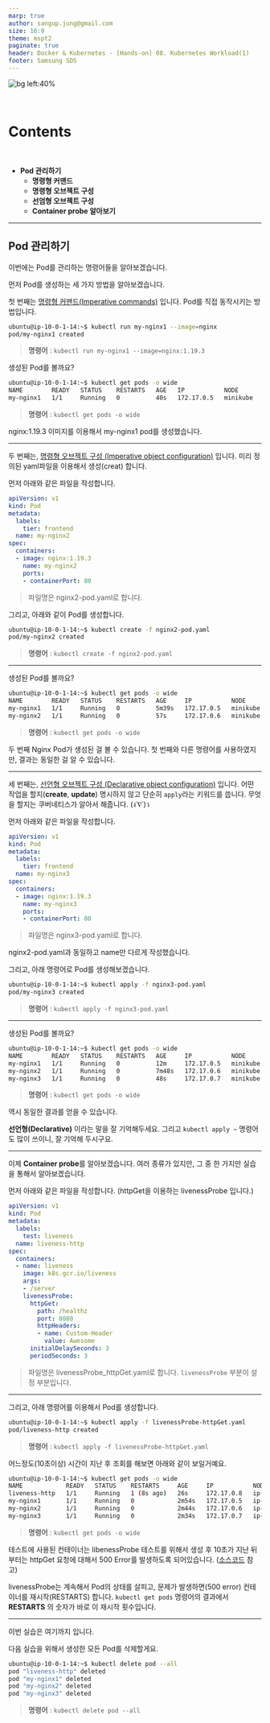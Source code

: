 ```yaml
---
marp: true
author: sangup.jung@gmail.com
size: 16:9
theme: mspt2
paginate: true
header: Docker & Kubernetes - [Hands-on] 08. Kubernetes Workload(1)
footer: Samsung SDS
---
```


![bg left:40%](img/hands_on.png)

<br>

# Contents

<br>

- **Pod 관리하기**
  - **명령형 커맨드**
  - **명령형 오브젝트 구성**
  - **선엄형 오브젝트 구성**
  - **Container probe 알아보기**

---

## Pod 관리하기

이번에는 Pod를 관리하는 명령어들을 알아보겠습니다.

먼저 Pod를 생성하는 세 가지 방법을 알아보겠습니다.

첫 번째는 [명령형 커맨드(Imperative commands)](https://kubernetes.io/ko/docs/concepts/overview/working-with-objects/object-management/#%EB%AA%85%EB%A0%B9%ED%98%95-%EC%BB%A4%EB%A7%A8%EB%93%9C) 입니다.
Pod를 직접 동작시키는 방법입니다.

```bash
ubuntu@ip-10-0-1-14:~$ kubectl run my-nginx1 --image=nginx
pod/my-nginx1 created
```
> **명령어** : `kubectl run my-nginx1 --image=nginx:1.19.3`

생성된 Pod를 볼까요?
```bash
ubuntu@ip-10-0-1-14:~$ kubectl get pods -o wide
NAME        READY   STATUS    RESTARTS   AGE   IP           NODE       NOMINATED NODE   READINESS GATES
my-nginx1   1/1     Running   0          40s   172.17.0.5   minikube   <none>           <none>
```
> **명령어** : `kubectl get pods -o wide`

nginx:1.19.3 이미지를 이용해서 my-nginx1 pod를 생성했습니다.

---

두 번째는, [명령형 오브젝트 구성 (Imperative object configuration)](https://kubernetes.io/ko/docs/concepts/overview/working-with-objects/object-management/#%EB%AA%85%EB%A0%B9%ED%98%95-%EC%98%A4%EB%B8%8C%EC%A0%9D%ED%8A%B8-%EA%B5%AC%EC%84%B1) 입니다.
미리 정의된 yaml파일을 이용해서 생성(creat) 합니다.

먼저 아래와 같은 파일을 작성합니다.

```yaml
apiVersion: v1
kind: Pod
metadata:
  labels:
    tier: frontend
  name: my-nginx2
spec:
  containers:
  - image: nginx:1.19.3
    name: my-nginx2
    ports:
    - containerPort: 80
```
> 파일명은 nginx2-pod.yaml로 합니다.

그리고, 아래와 같이 Pod를 생성합니다.
```bash
ubuntu@ip-10-0-1-14:~$ kubectl create -f nginx2-pod.yaml
pod/my-nginx2 created
```
> **명령어** : `kubectl create -f nginx2-pod.yaml`

---

생성된 Pod를 볼까요?

```bash
ubuntu@ip-10-0-1-14:~$ kubectl get pods -o wide
NAME        READY   STATUS    RESTARTS   AGE     IP           NODE       NOMINATED NODE   READINESS GATES
my-nginx1   1/1     Running   0          5m39s   172.17.0.5   minikube   <none>           <none>
my-nginx2   1/1     Running   0          57s     172.17.0.6   minikube   <none>           <none>
```
> **명령어** : `kubectl get pods -o wide`

두 번째 Nginx Pod가 생성된 걸 볼 수 있습니다.
첫 번째와 다른 명령어를 사용하였지만, 결과는 동일한 걸 알 수 있습니다.

---

세 번째는, [선언형 오브젝트 구성 (Declarative object configuration)](https://kubernetes.io/ko/docs/concepts/overview/working-with-objects/object-management/#%EB%AA%85%EB%A0%B9%ED%98%95-%EC%98%A4%EB%B8%8C%EC%A0%9D%ED%8A%B8-%EA%B5%AC%EC%84%B1) 입니다.
어떤 작업을 할지(**create**, **update**) 명시하지 않고 단순히 `apply`라는 키워드를 씁니다.
무엇을 할지는 쿠버네티스가 알아서 해줍니다. (ง˙∇˙)ว

먼저 아래와 같은 파일을 작성합니다.

```yaml
apiVersion: v1
kind: Pod
metadata:
  labels:
    tier: frontend
  name: my-nginx3
spec:
  containers:
  - image: nginx:1.19.3
    name: my-nginx3
    ports:
    - containerPort: 80
```
> 파일명은 nginx3-pod.yaml로 합니다.

nginx2-pod.yaml과 동일하고 name만 다르게 작성했습니다.

그리고, 아래 명령어로 Pod를 생성해보겠습니다.
```bash
ubuntu@ip-10-0-1-14:~$ kubectl apply -f nginx3-pod.yaml
pod/my-nginx3 created
```
> **명령어** : `kubectl apply -f nginx3-pod.yaml`

---

생성된 Pod를 볼까요?

```bash
ubuntu@ip-10-0-1-14:~$ kubectl get pods -o wide
NAME        READY   STATUS    RESTARTS   AGE     IP           NODE       NOMINATED NODE   READINESS GATES
my-nginx1   1/1     Running   0          12m     172.17.0.5   minikube   <none>           <none>
my-nginx2   1/1     Running   0          7m48s   172.17.0.6   minikube   <none>           <none>
my-nginx3   1/1     Running   0          48s     172.17.0.7   minikube   <none>           <none>
```
> **명령어** : `kubectl get pods -o wide`

역시 동일한 결과를 얻을 수 있습니다.

**선언형(Declarative)** 이라는 말을 잘 기억해두세요.
그리고 `kubectl apply ~` 명령어도 많이 쓰이니, 잘 기억해 두시구요.



---

이제 **Container probe**를 알아보겠습니다.
여러 종류가 있지만, 그 중 한 가지만 실습을 통해서 알아보겠습니다.

먼저 아래와 같은 파일을 작성합니다. (httpGet을 이용하는 livenessProbe 입니다.)

```yaml
apiVersion: v1
kind: Pod
metadata:
  labels:
    test: liveness
  name: liveness-http
spec:
  containers:
  - name: liveness
    image: k8s.gcr.io/liveness
    args:
    - /server
    livenessProbe:
      httpGet:
        path: /healthz
        port: 8080
        httpHeaders:
        - name: Custom-Header
          value: Awesome
      initialDelaySeconds: 3
      periodSeconds: 3
```
> 파일명은 livenessProbe_httpGet.yaml로 합니다.
> `livenessProbe` 부분이 설정 부분입니다.

---

그리고, 아래 명령어를 이용해서 Pod를 생성합니다.
```bash
ubuntu@ip-10-0-1-14:~$ kubectl apply -f livenessProbe-httpGet.yaml
pod/liveness-http created
```
> **명령어** : `kubectl apply -f livenessProbe-httpGet.yaml`

어느정도(10초이상) 시간이 지난 후 조회를 해보면 아래와 같이 보일거예요.

```bash
ubuntu@ip-10-0-1-14:~$ kubectl get pods -o wide
NAME            READY   STATUS    RESTARTS     AGE     IP           NODE              NOMINATED NODE   READINESS GATES
liveness-http   1/1     Running   1 (8s ago)   26s     172.17.0.8   ip-172-31-20-30   <none>           <none>
my-nginx1       1/1     Running   0            2m54s   172.17.0.5   ip-172-31-20-30   <none>           <none>
my-nginx2       1/1     Running   0            2m44s   172.17.0.6   ip-172-31-20-30   <none>           <none>
my-nginx3       1/1     Running   0            2m34s   172.17.0.7   ip-172-31-20-30   <none>           <none>
```
> **명령어** : `kubectl get pods -o wide`

테스트에 사용된 컨테이너는 libenessProbe 테스트를 위해서 생성 후 10초가 지난 뒤부터는 httpGet 요청에 대해서 500 Error를 발생하도록 되어있습니다.
([소스코드](https://github.com/kubernetes/kubernetes/blob/master/test/images/agnhost/liveness/server.go) 참고)

livenessProbe는 계속해서 Pod의 상태를 살피고, 문제가 발생하면(500 error) 컨테이너를 재시작(RESTARTS) 합니다.
`kubectl get pods` 명령어의 결과에서 **RESTARTS** 의 숫자가 바로 이 재시작 횟수입니다.

---

이번 실습은 여기까지 입니다.

다음 실습을 위해서 생성한 모든 Pod를 삭제할게요.
```bash
ubuntu@ip-10-0-1-14:~$ kubectl delete pod --all
pod "liveness-http" deleted
pod "my-nginx1" deleted
pod "my-nginx2" deleted
pod "my-nginx3" deleted
```
> **명령어** : `kubectl delete pod --all`
